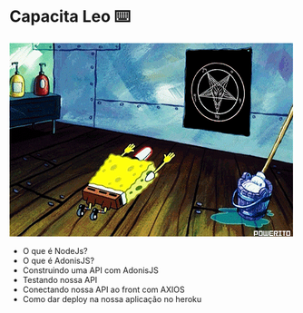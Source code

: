 # Capacita Leo ⌨️

![](bob.gif)

- O que é NodeJs?
- O que é AdonisJS?
- Construindo uma API com AdonisJS
- Testando nossa API
- Conectando nossa API ao front com AXIOS
- Como dar deploy na nossa aplicação no heroku
